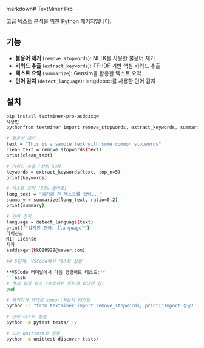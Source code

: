 markdown# TextMiner Pro

고급 텍스트 분석을 위한 Python 패키지입니다.

## 기능

- **불용어 제거** (`remove_stopwords`): NLTK를 사용한 불용어 제거
- **키워드 추출** (`extract_keywords`): TF-IDF 기반 핵심 키워드 추출 
- **텍스트 요약** (`summarize`): Gensim을 활용한 텍스트 요약
- **언어 감지** (`detect_language`): langdetect를 사용한 언어 감지

## 설치

```bash
pip install textminer-pro-asddzxqw
사용법
pythonfrom textminer import remove_stopwords, extract_keywords, summarize, detect_language

# 불용어 제거
text = "This is a sample text with some common stopwords"
clean_text = remove_stopwords(text)
print(clean_text)

# 키워드 추출 (상위 5개)
keywords = extract_keywords(text, top_n=5)
print(keywords)

# 텍스트 요약 (20% 길이로)
long_text = "여기에 긴 텍스트를 입력..."
summary = summarize(long_text, ratio=0.2)
print(summary)

# 언어 감지
language = detect_language(text)
print(f"감지된 언어: {language}")
라이선스
MIT License
저자
asddzxqw (kk020929@naver.com)

## 5단계: VSCode에서 테스트 실행

**VSCode 터미널에서 다음 명령어로 테스트:**
```bash
# 현재 위치 확인 (프로젝트 루트에 있어야 함)
pwd

# 패키지가 제대로 import되는지 테스트
python -c "from textminer import remove_stopwords; print('Import 성공!')"

# 단위 테스트 실행
python -m pytest tests/ -v

# 또는 unittest로 실행
python -m unittest discover tests/